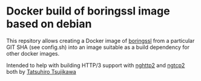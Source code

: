 Docker build of boringssl image based on debian
===============================================

This repsitory allows creating a Docker image of
[boringssl](https://boringssl.googlesource.com/boringssl/)
from a particular GIT SHA (see config.sh) into an image suitable as a
build dependency for other docker images.

Intended to help with building HTTP/3 support with
[nghttp2](https://github.com/tatsuhiro-t/nghttp2) and
[ngtcp2](https://github.com/ngtcp2/ngtcp2) both by
[Tatsuhiro Tsujikawa](https://github.com/tatsuhiro-t)
